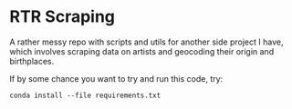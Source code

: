 # RTR Scraping 

A rather messy repo with scripts and utils for another side project I have, which involves scraping data on artists and geocoding their origin and birthplaces.

If by some chance you want to try and run this code, try: 

```commandline
conda install --file requirements.txt
```